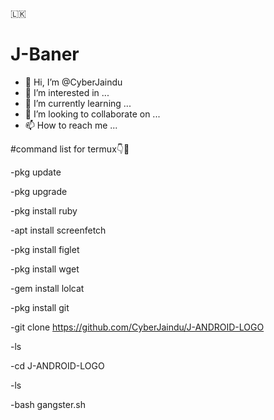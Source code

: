 🇱🇰

# J-Baner

- 👋 Hi, I’m @CyberJaindu
- 👀 I’m interested in ...
- 🌱 I’m currently learning ...
- 💞️ I’m looking to collaborate on ...
- 📫 How to reach me ...

 #command list for termux👇🥲


-pkg update

-pkg upgrade

-pkg install ruby

-apt install screenfetch

-pkg install figlet

-pkg install wget

-gem install lolcat

-pkg install git

-git clone https://github.com/CyberJaindu/J-ANDROID-LOGO

-ls

-cd J-ANDROID-LOGO

-ls

-bash gangster.sh
